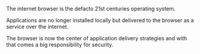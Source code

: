 <!-- ![](img/social.png ":size=500x") -->

The internet browser is the defacto 21st centuries operating system.  

Applications are no longer installed locally but delivered to the browser as a service over the internet. 

The browser is now the center of application delivery strategies and with that comes a big responsibility for security.


